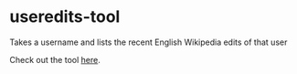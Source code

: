 # useredits-tool

Takes a username and lists the recent English Wikipedia edits of that user

Check out the tool [here](https://tools.wmflabs.org/outreachy-useredits/).
